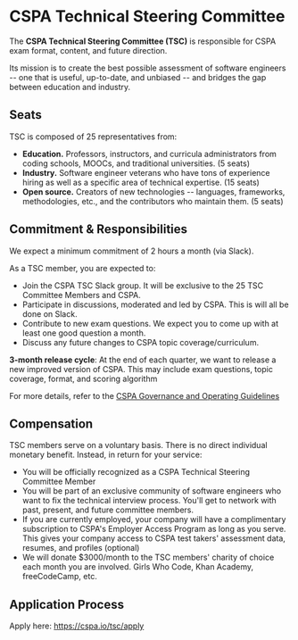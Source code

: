 # CSPA Technical Steering Committee

The **CSPA Technical Steering Committee (TSC)** is responsible for CSPA exam format, content, and future direction.

Its mission is to create the best possible assessment of software engineers -- one that is useful, up-to-date, and unbiased -- and bridges the gap between education and industry.

## Seats

TSC is composed of 25 representatives from:

- **Education.** Professors, instructors, and curricula administrators from coding schools, MOOCs, and traditional universities. (5 seats)
- **Industry.** Software engineer veterans who have tons of experience hiring as well as a specific area of technical expertise. (15 seats)
- **Open source.** Creators of new technologies -- languages, frameworks, methodologies, etc., and the contributors who maintain them. (5 seats)

## Commitment & Responsibilities

We expect a minimum commitment of 2 hours a month (via Slack).

As a TSC member, you are expected to:

- Join the CSPA TSC Slack group. It will be exclusive to the 25 TSC Committee Members and CSPA.
- Participate in discussions, moderated and led by CSPA. This is will all be done on Slack.
- Contribute to new exam questions. We expect you to come up with at least one good question a month.
- Discuss any future changes to CSPA topic coverage/curriculum.

**3-month release cycle**: At the end of each quarter, we want to release a new improved version of CSPA. This may include exam questions, topic coverage, format, and scoring algorithm

For more details, refer to the [CSPA Governance and Operating Guidelines](./docs/governance.md)

## Compensation

TSC members serve on a voluntary basis.  There is no direct individual monetary benefit.  Instead, in return for your service:

- You will be officially recognized as a CSPA Technical Steering Committee Member
- You will be part of an exclusive community of software engineers who want to fix the technical interview process. You'll get to network with past, present, and future committee members.
- If you are currently employed, your company will have a complimentary subscription to CSPA's Employer Access Program as long as you serve. This gives your company access to CSPA test takers' assessment data, resumes, and profiles (optional)
- We will donate $3000/month to the TSC members' charity of choice each month you are involved. Girls Who Code, Khan Academy, freeCodeCamp, etc.

## Application Process

Apply here: https://cspa.io/tsc/apply

